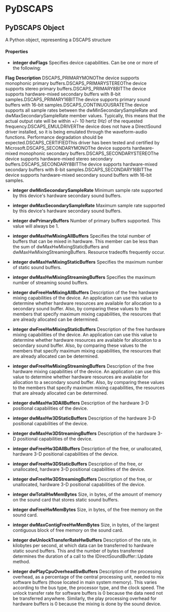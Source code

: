 # PyDSCAPS

## PyDSCAPS Object

A Python object, representing a DSCAPS structure

#### Properties

  -  **integer dwFlags** 
    Specifies device capabilities\. Can be one or more of the following:

 **Flag**  **Description** DSCAPS\_PRIMARYMONOThe device supports monophonic primary buffers\.DSCAPS\_PRIMARYSTEREOThe device supports stereo primary buffers\.DSCAPS\_PRIMARY8BITThe device supports hardware-mixed secondary buffers with 8-bit samples\.DSCAPS\_PRIMARY16BITThe device supports primary sound buffers with 16-bit samples\.DSCAPS\_CONTINUOUSRATEThe device supports all sample rates between the dwMinSecondarySampleRate and dwMaxSecondarySampleRate member values\. Typically, this means that the actual output rate will be within \+/- 10 hertz \(Hz\) of the requested frequency\.DSCAPS\_EMULDRIVERThe device does not have a DirectSound driver installed, so it is being emulated through the waveform-audio functions\. Performance degradation should be expected\.DSCAPS\_CERTIFIEDThis driver has been tested and certified by Microsoft\.DSCAPS\_SECONDARYMONOThe device supports hardware-mixed monophonic secondary buffers\.DSCAPS\_SECONDARYSTEREOThe device supports hardware-mixed stereo secondary buffers\.DSCAPS\_SECONDARY8BITThe device supports hardware-mixed secondary buffers with 8-bit samples\.DSCAPS\_SECONDARY16BITThe device supports hardware-mixed secondary sound buffers with 16-bit samples\.
  -  **integer dwMinSecondarySampleRate** 
    Minimum sample rate supported by this device's hardware secondary sound buffers\.

  -  **integer dwMaxSecondarySampleRate** 
    Maximum sample rate supported by this device's hardware secondary sound buffers\.

  -  **integer dwPrimaryBuffers** 
    Number of primary buffers supported\. This value will always be 1\.

  -  **integer dwMaxHwMixingAllBuffers** 
    Specifies the total number of buffers that can be mixed in hardware\. This member can be less than the sum of dwMaxHwMixingStaticBuffers and dwMaxHwMixingStreamingBuffers\. Resource tradeoffs frequently occur\.

  -  **integer dwMaxHwMixingStaticBuffers** 
    Specifies the maximum number of static sound buffers\.

  -  **integer dwMaxHwMixingStreamingBuffers** 
    Specifies the maximum number of streaming sound buffers\.

  -  **integer dwFreeHwMixingAllBuffers** 
    Description of the free hardware mixing capabilities of the device\. An application can use this value to determine whether hardware resources are available for allocation to a secondary sound buffer\. Also, by comparing these values to the members that specify maximum mixing capabilities, the resources that are already allocated can be determined\.

  -  **integer dwFreeHwMixingStaticBuffers** 
    Description of the free hardware mixing capabilities of the device\. An application can use this value to determine whether hardware resources are available for allocation to a secondary sound buffer\. Also, by comparing these values to the members that specify maximum mixing capabilities, the resources that are already allocated can be determined\.

  -  **integer dwFreeHwMixingStreamingBuffers** 
    Description of the free hardware mixing capabilities of the device\. An application can use this value to determine whether hardware resources are available for allocation to a secondary sound buffer\. Also, by comparing these values to the members that specify maximum mixing capabilities, the resources that are already allocated can be determined\.

  -  **integer dwMaxHw3DAllBuffers** 
    Description of the hardware 3-D positional capabilities of the device\.

  -  **integer dwMaxHw3DStaticBuffers** 
    Description of the hardware 3-D positional capabilities of the device\.

  -  **integer dwMaxHw3DStreamingBuffers** 
    Description of the hardware 3-D positional capabilities of the device\.

  -  **integer dwFreeHw3DAllBuffers** 
    Description of the free, or unallocated, hardware 3-D positional capabilities of the device\.

  -  **integer dwFreeHw3DStaticBuffers** 
    Description of the free, or unallocated, hardware 3-D positional capabilities of the device\.

  -  **integer dwFreeHw3DStreamingBuffers** 
    Description of the free, or unallocated, hardware 3-D positional capabilities of the device\.

  -  **integer dwTotalHwMemBytes** 
    Size, in bytes, of the amount of memory on the sound card that stores static sound buffers\.

  -  **integer dwFreeHwMemBytes** 
    Size, in bytes, of the free memory on the sound card\.

  -  **integer dwMaxContigFreeHwMemBytes** 
    Size, in bytes, of the largest contiguous block of free memory on the sound card\.

  -  **integer dwUnlockTransferRateHwBuffers** 
    Description of the rate, in kilobytes per second, at which data can be transferred to hardware static sound buffers\. This and the number of bytes transferred determines the duration of a call to the IDirectSoundBuffer::Update method\.

  -  **integer dwPlayCpuOverheadSwBuffers** 
    Description of the processing overhead, as a percentage of the central processing unit, needed to mix software buffers \(those located in main system memory\)\. This varies according to the bus type, the processor type, and the clock speed\. The unlock transfer rate for software buffers is 0 because the data need not be transferred anywhere\. Similarly, the play processing overhead for hardware buffers is 0 because the mixing is done by the sound device\.